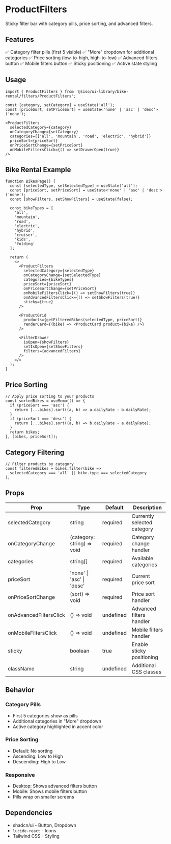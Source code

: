 # ProductFilters

Sticky filter bar with category pills, price sorting, and advanced filters.

## Features
✅ Category filter pills (first 5 visible)
✅ "More" dropdown for additional categories
✅ Price sorting (low-to-high, high-to-low)
✅ Advanced filters button
✅ Mobile filters button
✅ Sticky positioning
✅ Active state styling

## Usage

```tsx
import { ProductFilters } from '@siso/ui-library/bike-rental/filters/ProductFilters';

const [category, setCategory] = useState('all');
const [priceSort, setPriceSort] = useState<'none' | 'asc' | 'desc'>('none');

<ProductFilters
  selectedCategory={category}
  onCategoryChange={setCategory}
  categories={['all', 'mountain', 'road', 'electric', 'hybrid']}
  priceSort={priceSort}
  onPriceSortChange={setPriceSort}
  onMobileFiltersClick={() => setDrawerOpen(true)}
/>
```

## Bike Rental Example

```tsx
function BikesPage() {
  const [selectedType, setSelectedType] = useState('all');
  const [priceSort, setPriceSort] = useState<'none' | 'asc' | 'desc'>('none');
  const [showFilters, setShowFilters] = useState(false);

  const bikeTypes = [
    'all',
    'mountain',
    'road',
    'electric',
    'hybrid',
    'cruiser',
    'kids',
    'folding'
  ];

  return (
    <>
      <ProductFilters
        selectedCategory={selectedType}
        onCategoryChange={setSelectedType}
        categories={bikeTypes}
        priceSort={priceSort}
        onPriceSortChange={setPriceSort}
        onMobileFiltersClick={() => setShowFilters(true)}
        onAdvancedFiltersClick={() => setShowFilters(true)}
        sticky={true}
      />

      <ProductGrid
        products={getFilteredBikes(selectedType, priceSort)}
        renderCard={(bike) => <ProductCard product={bike} />}
      />

      <FilterDrawer
        isOpen={showFilters}
        setIsOpen={setShowFilters}
        filters={advancedFilters}
      />
    </>
  );
}
```

## Price Sorting

```tsx
// Apply price sorting to your products
const sortedBikes = useMemo(() => {
  if (priceSort === 'asc') {
    return [...bikes].sort((a, b) => a.dailyRate - b.dailyRate);
  }
  if (priceSort === 'desc') {
    return [...bikes].sort((a, b) => b.dailyRate - a.dailyRate);
  }
  return bikes;
}, [bikes, priceSort]);
```

## Category Filtering

```tsx
// Filter products by category
const filteredBikes = bikes.filter(bike =>
  selectedCategory === 'all' || bike.type === selectedCategory
);
```

## Props

| Prop | Type | Default | Description |
|------|------|---------|-------------|
| selectedCategory | string | required | Currently selected category |
| onCategoryChange | (category: string) => void | required | Category change handler |
| categories | string[] | required | Available categories |
| priceSort | 'none' \| 'asc' \| 'desc' | required | Current price sort |
| onPriceSortChange | (sort) => void | required | Price sort handler |
| onAdvancedFiltersClick | () => void | undefined | Advanced filters handler |
| onMobileFiltersClick | () => void | undefined | Mobile filters handler |
| sticky | boolean | true | Enable sticky positioning |
| className | string | undefined | Additional CSS classes |

## Behavior

### Category Pills
- First 5 categories show as pills
- Additional categories in "More" dropdown
- Active category highlighted in accent color

### Price Sorting
- Default: No sorting
- Ascending: Low to High
- Descending: High to Low

### Responsive
- Desktop: Shows advanced filters button
- Mobile: Shows mobile filters button
- Pills wrap on smaller screens

## Dependencies
- shadcn/ui - Button, Dropdown
- `lucide-react` - Icons
- Tailwind CSS - Styling

